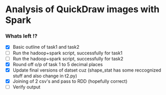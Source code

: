 # Analysis of QuickDraw images with Spark

### Whats left !?
- [x] Basic outline of task1 and task2
- [ ] Run the hadoop+spark script, successfully for task1
- [ ] Run the hadoop+spark script, successfully for task2
- [x] Round off o/p of task 1 to 5 decimal places
- [x] Update final versions of datset cuz (shape_stat has some reccognized stuff and also change in t2.py)
- [x] Joining of 2 csv's and pass to RDD (hopefully correct)
- [ ] Verify output
